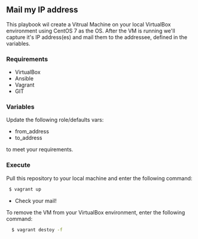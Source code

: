 ## Mail my IP address ##

This playbook wil create a Vitrual Machine on your local VirtualBox environment using CentOS 7 as the OS.
After the VM is running we'll capture it's IP address(es) and mail them to the addressee, defined in the variables.

### Requirements ###
- VirtualBox
- Ansible
- Vagrant
- GIT

### Variables ###
Update the following role/defaults vars:
- from_address
- to_address

to meet your requirements.

### Execute ###
Pull this repository to your local machine and enter the following command:
```sh
 $ vagrant up
```
- Check your mail!

To remove the VM from your VirtualBox environment, enter the following command:
```sh
  $ vagrant destoy -f
```


